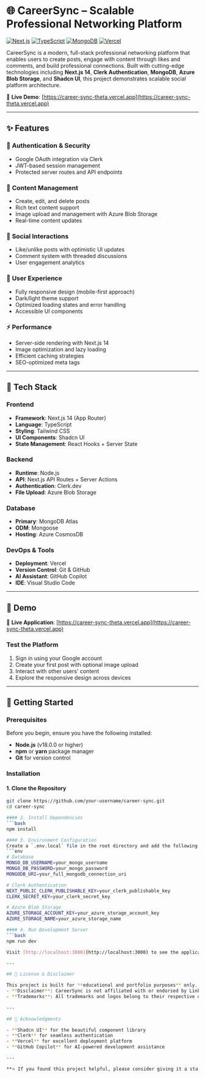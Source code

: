 # 🌐 CareerSync – Scalable Professional Networking Platform

[![Next.js](https://img.shields.io/badge/Next.js-14-black?style=flat-square&logo=next.js)](https://nextjs.org/)
[![TypeScript](https://img.shields.io/badge/TypeScript-5.0+-blue?style=flat-square&logo=typescript)](https://www.typescriptlang.org/)
[![MongoDB](https://img.shields.io/badge/MongoDB-Atlas-green?style=flat-square&logo=mongodb)](https://www.mongodb.com/)
[![Vercel](https://img.shields.io/badge/Deployed%20on-Vercel-black?style=flat-square&logo=vercel)](https://vercel.com/)

CareerSync is a modern, full-stack professional networking platform that enables users to create posts, engage with content through likes and comments, and build professional connections. Built with cutting-edge technologies including **Next.js 14**, **Clerk Authentication**, **MongoDB**, **Azure Blob Storage**, and **Shadcn UI**, this project demonstrates scalable social platform architecture.

🔗 **Live Demo**: [https://career-sync-theta.vercel.app](https://career-sync-theta.vercel.app)

---

## ✨ Features

### 🔐 **Authentication & Security**
- Google OAuth integration via Clerk
- JWT-based session management
- Protected server routes and API endpoints

### 📝 **Content Management**
- Create, edit, and delete posts
- Rich text content support
- Image upload and management with Azure Blob Storage
- Real-time content updates

### 💬 **Social Interactions**
- Like/unlike posts with optimistic UI updates
- Comment system with threaded discussions
- User engagement analytics

### 🎨 **User Experience**
- Fully responsive design (mobile-first approach)
- Dark/light theme support
- Optimized loading states and error handling
- Accessible UI components

### ⚡ **Performance**
- Server-side rendering with Next.js 14
- Image optimization and lazy loading
- Efficient caching strategies
- SEO-optimized meta tags

---

## 🧰 Tech Stack

### **Frontend**
- **Framework**: Next.js 14 (App Router)
- **Language**: TypeScript
- **Styling**: Tailwind CSS
- **UI Components**: Shadcn UI
- **State Management**: React Hooks + Server State

### **Backend**
- **Runtime**: Node.js
- **API**: Next.js API Routes + Server Actions
- **Authentication**: Clerk.dev
- **File Upload**: Azure Blob Storage

### **Database**
- **Primary**: MongoDB Atlas
- **ODM**: Mongoose
- **Hosting**: Azure CosmosDB

### **DevOps & Tools**
- **Deployment**: Vercel
- **Version Control**: Git & GitHub
- **AI Assistant**: GitHub Copilot
- **IDE**: Visual Studio Code

---

## 🎯 Demo

🔗 **Live Application**: [https://career-sync-theta.vercel.app](https://career-sync-theta.vercel.app)

### Test the Platform
1. Sign in using your Google account
2. Create your first post with optional image upload
3. Interact with other users' content
4. Explore the responsive design across devices

---

## 🚀 Getting Started

### Prerequisites

Before you begin, ensure you have the following installed:
- **Node.js** (v18.0.0 or higher)
- **npm** or **yarn** package manager
- **Git** for version control

### Installation

#### 1. Clone the Repository
```bash 
git clone https://github.com/your-username/career-sync.git 
cd career-sync 

#### 2. Install Dependencies
```bash 
npm install 

#### 3. Environment Configuration
Create a `.env.local` file in the root directory and add the following:
```env 
# Database
MONGO_DB_USERNAME=your_mongo_username 
MONGO_DB_PASSWORD=your_mongo_password 
MONGODB_URI=your_full_mongodb_connection_uri 

# Clerk Authentication
NEXT_PUBLIC_CLERK_PUBLISHABLE_KEY=your_clerk_publishable_key 
CLERK_SECRET_KEY=your_clerk_secret_key 

# Azure Blob Storage
AZURE_STORAGE_ACCOUNT_KEY=your_azure_storage_account_key
AZURE_STORAGE_NAME=your_azure_storage_name 

#### 4. Run Development Server
```bash 
npm run dev 

Visit [http://localhost:3000](http://localhost:3000) to see the application running locally.

---

## 📄 License & Disclaimer

This project is built for **educational and portfolio purposes** only.
- **Disclaimer**: CareerSync is not affiliated with or endorsed by LinkedIn
- **Trademarks**: All trademarks and logos belong to their respective owners
  
---

## 🙏 Acknowledgments

- **Shadcn UI** for the beautiful component library
- **Clerk** for seamless authentication
- **Vercel** for excellent deployment platform
- **GitHub Copilot** for AI-powered development assistance

---

**⭐ If you found this project helpful, please consider giving it a star!**
